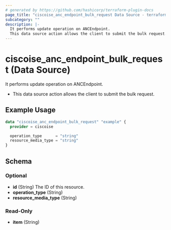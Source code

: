 ```yaml
---
# generated by https://github.com/hashicorp/terraform-plugin-docs
page_title: "ciscoise_anc_endpoint_bulk_request Data Source - terraform-provider-ciscoise"
subcategory: ""
description: |-
  It performs update operation on ANCEndpoint.
  This data source action allows the client to submit the bulk request.
---
```


# ciscoise_anc_endpoint_bulk_request (Data Source)

It performs update operation on ANCEndpoint.

- This data source action allows the client to submit the bulk request.

## Example Usage

```terraform
data "ciscoise_anc_endpoint_bulk_request" "example" {
  provider = ciscoise

  operation_type      = "string"
  resource_media_type = "string"
}
```

<!-- schema generated by tfplugindocs -->
## Schema

### Optional

- **id** (String) The ID of this resource.
- **operation_type** (String)
- **resource_media_type** (String)

### Read-Only

- **item** (String)


